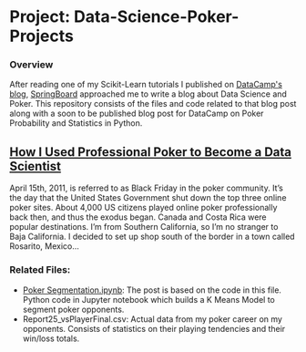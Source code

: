 # Project: Data-Science-Poker-Projects


### Overview

After reading one of my Scikit-Learn tutorials I published on [DataCamp's blog](https://www.datacamp.com/community/authors/daniel-poston), [SpringBoard](https://www.springboard.com/) approached me to write a blog about Data Science and Poker.  This repository consists of the files and code related to that blog post along with a soon to be published blog post for DataCamp on Poker Probability and Statistics in Python.

## [How I Used Professional Poker to Become a Data Scientist](https://medium.springboard.com/how-i-used-professional-poker-to-become-a-data-scientist-e49b75dfe8e3)

April 15th, 2011, is referred to as Black Friday in the poker community. It’s the day that the United States Government shut down the top three online poker sites. About 4,000 US citizens played online poker professionally back then, and thus the exodus began. Canada and Costa Rica were popular destinations. I’m from Southern California, so I’m no stranger to Baja California. I decided to set up shop south of the border in a town called Rosarito, Mexico...

### Related Files: 
- [Poker Segmentation.ipynb](https://github.com/Sharp-Data/Data-Science-Poker-Projects/blob/master/Poker%20Segmentation.ipynb): The post is based on the code in this file.  Python code in Jupyter notebook which builds a K Means Model to segment poker opponents.
- Report25_vsPlayerFinal.csv: Actual data from my poker career on my opponents.  Consists of statistics on their playing tendencies and their win/loss totals.

